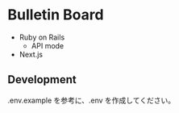 # Bulletin Board

- Ruby on Rails
  - API mode
- Next.js

## Development

.env.example を参考に、.env を作成してください。
